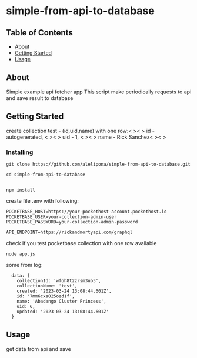 # simple-from-api-to-database

## Table of Contents

- [About](#about)
- [Getting Started](#getting_started)
- [Usage](#usage)

## About <a name = "about"></a>
Simple example api fetcher app
This script make periodically requests to api and save result to database

## Getting Started <a name = "getting_started"></a>


 create collection test - (id,uid,name) with one row:< >< >
 id - autogenerated, < >< >
 uid - 1, < >< >
 name - Rick Sanchez< >< > 


### Installing

```
git clone https://github.com/alelipona/simple-from-api-to-database.git
```

```
cd simple-from-api-to-database

```
```

npm install
```
create file .env with following:
```
POCKETBASE_HOST=https://your-pockethost-account.pockethost.io
POCKETBASE_USER=your-collection-admin-user
POCKETBASE_PASSWORD=your-collection-admin-password

API_ENDPOINT=https://rickandmortyapi.com/graphql

```
check if you test pocketbase collection with one row available

```
node app.js
```
some from log:
```
  data: {
    collectionId: 'wfoh8t2zrsm3ub3',
    collectionName: 'test',
    created: '2023-03-24 13:08:44.601Z',
    id: '7mm6cxa025ozd1f',
    name: 'Abadango Cluster Princess',
    uid: 6,
    updated: '2023-03-24 13:08:44.601Z'
  }
```
## Usage <a name = "usage"></a>
get data from api and save
